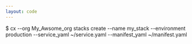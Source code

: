 ```yaml
---
layout: code
---
```


$ cx --org My_Awsome_org stacks create --name my_stack --environment production --service_yaml ~/service.yaml --manifest_yaml ~/manifest.yaml
